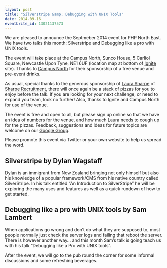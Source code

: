 ```yaml
---
layout: post
title: "Silverstripe &amp; Debugging with UNIX Tools"
date: 2014-09-16
eventbrite_id: 13021137573
---
```

We are pleased to announce the Septmeber 2014 event for PHP North East. We have two talks this month: Silverstripe and Debugging like a pro with UNIX tools.

The event will take place at the Campus North, Sunco House, 5 Carliol Square, Newcastle Upon Tyne, NE1 6UF (location map at bottom of [Ignite](http://ignite100.com/#contact) site). Thanks to [Campus North](http://campusnorth.co.uk/) for their sponsorship of a free venue and pre-event drinks.

As usual, special thanks to the generous sponsorship of [Laura Sharpe](https://twitter.com/sharperecruit) of [Sharpe Recruitment](http://sharperecruitment.co.uk/), there will once again be a stack of pizzas for you to enjoy before the talk. If you are looking for your next challenge, or need to expand you team, look no further! Also, thanks to Ignite and Campus North for use of the venue.

The event is free and open to all, but please sign up online so that we have an idea of numbers for the venue, and how much Laura needs to cough up for the pizzas. Feedback, suggestions and ideas for future topics are welcome on our [Google Group](http://groups.google.com/group/php-north-east).

Please promote this event via Twitter or your own website to help us spread the word.

## Silverstripe by Dylan Wagstaff

Dylan is an immigrant from New Zealand bringing not only himself but also his knowledge of a popular framework/CMS from his native country called SilverStripe. In his talk entitled “An Introduction to SilverStripe” he will be exploring the many uses and features as well as a quick rundown of how to get started.

## Debugging like a pro with UNIX tools by Sam Lambert

When applications go wrong and don’t do what they are supposed to, most people normally just check the server logs and failing that reboot the server. There is however another way… and this month Sam’s talk is going teach us with his talk “Debugging like a Pro with UNIX tools”.

After the event, we will go to the pub round the corner for some informal discussions and some refreshing beverages.
